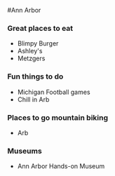 #Ann Arbor

### Great places to eat
- Blimpy Burger
- Ashley's
- Metzgers

### Fun things to do
- Michigan Football games
- Chill in Arb

### Places to go mountain biking
- Arb

### Museums
- Ann Arbor Hands-on Museum